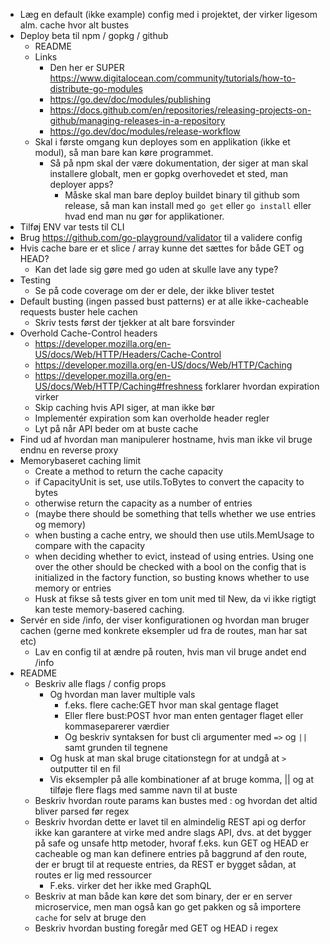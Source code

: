 * Læg en default (ikke example) config med i projektet, der virker ligesom alm. cache hvor alt bustes
* Deploy beta til npm / gopkg / github
  * README
  * Links
    * Den her er SUPER https://www.digitalocean.com/community/tutorials/how-to-distribute-go-modules
    * https://go.dev/doc/modules/publishing
    * https://docs.github.com/en/repositories/releasing-projects-on-github/managing-releases-in-a-repository
    * https://go.dev/doc/modules/release-workflow
  * Skal i første omgang kun deployes som en applikation (ikke et modul), så man bare kan køre programmet.
    * Så på npm skal der være dokumentation, der siger at man skal installere globalt, men er gopkg overhovedet et sted, man deployer apps?
      * Måske skal man bare deploy buildet binary til github som release, så man kan install med `go get` eller `go install` eller hvad end man nu gør for applikationer.
* Tilføj ENV var tests til CLI
* Brug https://github.com/go-playground/validator til a validere config
* Hvis cache bare er et slice / array kunne det sættes for både GET og HEAD?
  * Kan det lade sig gøre med go uden at skulle lave any type?
* Testing
  * Se på code coverage om der er dele, der ikke bliver testet
* Default busting (ingen passed bust patterns) er at alle ikke-cacheable requests buster hele cachen
  * Skriv tests først der tjekker at alt bare forsvinder
* Overhold Cache-Control headers
  * https://developer.mozilla.org/en-US/docs/Web/HTTP/Headers/Cache-Control
  * https://developer.mozilla.org/en-US/docs/Web/HTTP/Caching
  * https://developer.mozilla.org/en-US/docs/Web/HTTP/Caching#freshness forklarer hvordan expiration virker
  * Skip caching hvis API siger, at man ikke bør
  * Implementér expiration som kan overholde header regler
  * Lyt på når API beder om at buste cache
* Find ud af hvordan man manipulerer hostname, hvis man ikke vil bruge endnu en reverse proxy
* Memorybaseret caching limit
  * Create a method to return the cache capacity
  * if CapacityUnit is set, use utils.ToBytes to convert the capacity to bytes
  * otherwise return the capacity as a number of entries
  * (maybe there should be something that tells whether we use entries og memory)
  * when busting a cache entry, we should then use utils.MemUsage to compare with the capacity
  * when deciding whether to evict, instead of using entries. Using one over the other should be checked with a bool on the config that is initialized in the factory function, so busting knows whether to use memory or entries
  * Husk at fikse så tests giver en tom unit med til New, da vi ikke rigtigt kan teste memory-basered caching.
* Servér en side /info, der viser konfigurationen og hvordan man bruger cachen (gerne med konkrete eksempler ud fra de routes, man har sat etc)
  * Lav en config til at ændre på routen, hvis man vil bruge andet end /info
* README
  * Beskriv alle flags / config props
    * Og hvordan man laver multiple vals 
      * f.eks. flere cache:GET hvor man skal gentage flaget
      * Eller flere bust:POST hvor man enten gentager flaget eller kommaseparerer værdier
      * Og beskriv syntaksen for bust cli argumenter med `=>` og `||` samt grunden til tegnene
    * Og husk at man skal bruge citationstegn for at undgå at `>` outputter til en fil
    * Vis eksempler på alle kombinationer af at bruge komma, || og at tilføje flere flags med samme navn til at buste
  * Beskriv hvordan route params kan bustes med : og hvordan det altid bliver parsed før regex
  * Beskriv hvordan dette er lavet til en almindelig REST api og derfor ikke kan garantere at virke med andre slags API, dvs. at det bygger på safe og unsafe http metoder, hvoraf f.eks. kun GET og HEAD er cacheable og man kan definere entries på baggrund af den route, der er brugt til at requeste entries, da REST er bygget sådan, at routes er lig med ressourcer
    * F.eks. virker det her ikke med GraphQL
  * Beskriv at man både kan køre det som binary, der er en server microservice, men man også kan go get pakken og så importere `cache` for selv at bruge den
  * Beskriv hvordan busting foregår med GET og HEAD i regex
